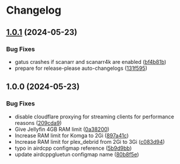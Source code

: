 # Changelog

## [1.0.1](https://github.com/elfhosted/charts/compare/v1.0.0...v1.0.1) (2024-05-23)


### Bug Fixes

* gatus crashes if scanarr and scanarr4k are enabled ([bf4b81b](https://github.com/elfhosted/charts/commit/bf4b81b82ed9febfa11f1a0489f8364c7920fd1e))
* prepare for release-please auto-changelogs ([131f595](https://github.com/elfhosted/charts/commit/131f595df4ab142ada5e47401be09c287d80e3e7))

## 1.0.0 (2024-05-23)


### Bug Fixes

* disable cloudflare proxying for streaming clients for performance reasons ([209cda9](https://github.com/elfhosted/charts/commit/209cda9c3bb56dfef1b14e756c24f367dd0a9fc9))
* Give Jellyfin 4GB RAM limit ([0a38200](https://github.com/elfhosted/charts/commit/0a38200dc7367b418ec4db1b4cc34cdea8c0a89f))
* Increase RAM limit for Komga to 2Gi ([897a41c](https://github.com/elfhosted/charts/commit/897a41c1dcf7caa554b8635aadd57b9246adfb41))
* Increase RAM limit for plex_debrid from 2Gi to 3Gi ([c083d94](https://github.com/elfhosted/charts/commit/c083d944779e71a924ee1849c57d481ed165f960))
* typo in airdcpp configmap reference ([5b9d9bb](https://github.com/elfhosted/charts/commit/5b9d9bb016c174940b64cc7d2c02905040ec9456))
* update airdcppgluetun configmap name ([80b8f5e](https://github.com/elfhosted/charts/commit/80b8f5e2d25ba97610e2a4ec47b7b283b67d90c8))
